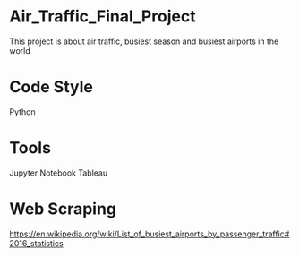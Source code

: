 # Air_Traffic_Final_Project
This project is about air traffic, busiest season and busiest airports in the world 

# Code Style
Python 

# Tools
Jupyter Notebook
Tableau

# Web Scraping
https://en.wikipedia.org/wiki/List_of_busiest_airports_by_passenger_traffic#2016_statistics


